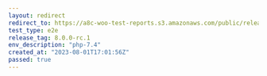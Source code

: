 ```yaml
---
layout: redirect
redirect_to: https://a8c-woo-test-reports.s3.amazonaws.com/public/release/8.0.0-rc.1/php-7.4/e2e/index.html
test_type: e2e
release_tag: 8.0.0-rc.1
env_description: "php-7.4"
created_at: "2023-08-01T17:01:56Z"
passed: true
---
```

